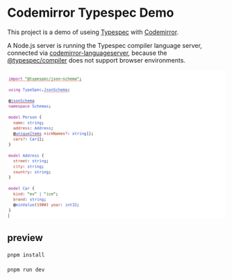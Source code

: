 # Codemirror Typespec Demo

This project is a demo of useing [Typespec](https://github.com/microsoft/typespec) with [Codemirror](https://github.com/codemirror/codemirror6).

A Node.js server is running the Typespec compiler language server, connected via [codemirror-languageserver](https://github.com/FurqanSoftware/codemirror-languageserver), because the [@typespec/compiler](https://github.com/microsoft/typespec/tree/main/packages/compiler) does not support browser environments.

![preview](./preview.png)

## preview

```bash
pnpm install

pnpm run dev
```
